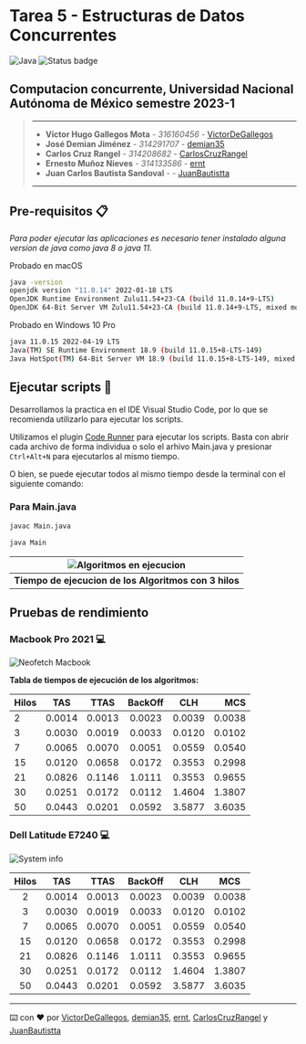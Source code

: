 # Tarea 5 - Estructuras de Datos Concurrentes

![Java](https://img.shields.io/badge/java-%23ED8B00.svg?style=for-the-badge&logo=java&logoColor=white) ![Status badge](https://img.shields.io/badge/status-en%20progreso-yellow?style=for-the-badge)

## Computacion concurrente, Universidad Nacional Autónoma de México semestre 2023-1

> ---
>
> * **Victor Hugo Gallegos Mota** - *316160456* - [VictorDeGallegos](https://github.com/VictorDeGallegos)
> * **José Demian Jiménez** - *314291707* - [demian35](https://github.com/demian35)
> * **Carlos Cruz Rangel** - *314208682* - [CarlosCruzRangel](https://github.com/CarlosCruzRangel)
> * **Ernesto Muñoz Nieves** - *314133586* - [ernt](https://github.com/ernt)
> * **Juan Carlos Bautista Sandoval** - - [JuanBautistta](https://github.com/JuanBautistta)
>
>
>
> ---

## Pre-requisitos 📋

*Para poder ejecutar las aplicaciones es necesario tener instalado alguna version de java como java 8 o java 11.*

Probado en macOS

```bash
java -version
openjdk version "11.0.14" 2022-01-18 LTS
OpenJDK Runtime Environment Zulu11.54+23-CA (build 11.0.14+9-LTS)
OpenJDK 64-Bit Server VM Zulu11.54+23-CA (build 11.0.14+9-LTS, mixed mode)
```

Probado en Windows 10 Pro
```bash
java 11.0.15 2022-04-19 LTS
Java(TM) SE Runtime Environment 18.9 (build 11.0.15+8-LTS-149)
Java HotSpot(TM) 64-Bit Server VM 18.9 (build 11.0.15+8-LTS-149, mixed mode)
```

## Ejecutar scripts 🚀

Desarrollamos la practica en el IDE Visual Studio Code, por lo que se recomienda utilizarlo para ejecutar los scripts.

Utilizamos el plugin [Code Runner](https://marketplace.visualstudio.com/items?itemName=formulahendry.code-runner) para ejecutar los scripts. Basta con abrir cada archivo de forma individua o solo el arhivo Main.java  y presionar `Ctrl+Alt+N` para ejecutarlos al mismo tiempo.

O bien, se puede ejecutar todos al mismo tiempo desde la terminal con el siguiente comando:

### Para Main.java

```bash
javac Main.java
```

```bash
java Main
```

| ![Algoritmos en ejecucion](https://user-images.githubusercontent.com/41756950/199122946-491d966f-f1cf-4096-8892-d85b9b080b8e.png)|
|:--------------------------:|
|**Tiempo de ejecucion de los Algoritmos con 3 hilos**|

## Pruebas de rendimiento

### Macbook Pro 2021 💻

![Neofetch Macbook](https://user-images.githubusercontent.com/41756950/199126905-2eea306c-b536-4e2a-83c6-8efe29432d3e.png)

**Tabla de tiempos de ejecución de los algoritmos:**

| Hilos | TAS | TTAS | BackOff | CLH | MCS |
| :---         |     :---:      |     :---:      |     :---:      |     :---:     |          ---: |
| 2   | 0.0014     | 0.0013     |  0.0023     |  0.0039    |  0.0038 |
| 3   | 0.0030     | 0.0019     | 0.0033     | 0.0120    |  0.0102 |
| 7     | 0.0065       | 0.0070       | 0.0051       | 0.0559       | 0.0540      |
| 15     | 0.0120      | 0.0658       | 0.0172       | 0.3553       | 0.2998      |
| 21     | 0.0826      | 0.1146       | 1.0111       | 0.3553       | 0.9655      |
| 30     | 0.0251      | 0.0172       | 0.0112       | 1.4604       | 1.3807      |
| 50     | 0.0443      | 0.0201       | 0.0592       | 3.5877       | 3.6035      |

### Dell Latitude E7240 💻

![System info](https://user-images.githubusercontent.com/79823316/199967044-9014d00a-d458-40c3-8ba7-89e7b03a607b.png)

| Hilos |  TAS   | TTAS   | BackOff | CLH     | MCS     |
| :---: | :---:  | :---:  |  :---:  | :---:   | :---:   |
| 2     | 0.0014 | 0.0013 | 0.0023  | 0.0039  | 0.0038  |
| 3     | 0.0030 | 0.0019 | 0.0033  | 0.0120  | 0.0102  |
| 7     | 0.0065 | 0.0070 | 0.0051  | 0.0559  | 0.0540  |
| 15    | 0.0120 | 0.0658 | 0.0172  | 0.3553  | 0.2998  |
| 21    | 0.0826 | 0.1146 | 1.0111  | 0.3553  | 0.9655  |
| 30    | 0.0251 | 0.0172 | 0.0112  | 1.4604  | 1.3807  |
| 50    | 0.0443 | 0.0201 | 0.0592  | 3.5877  | 3.6035  |
---
⌨️ con ❤️ por  [VictorDeGallegos](https://github.com/VictorDeGallegos), [demian35](https://github.com/demian35), [ernt](https://github.com/ernt), [CarlosCruzRangel](https://github.com/CarlosCruzRangel) y [JuanBautistta](https://github.com/JuanBautistta)